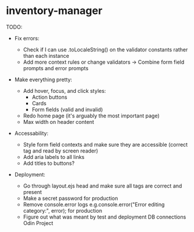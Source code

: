 # inventory-manager

TODO:

- Fix errors:

  - Check if I can use .toLocaleString() on the validator constants rather than each instance
  - Add more context rules or change validators -> Combine form field prompts and error prompts

- Make everything pretty:

  - Add hover, focus, and click styles:
    - Action buttons
    - Cards
    - Form fields (valid and invalid)
  - Redo home page (it's arguably the most important page)
  - Max width on header content

- Accessability:

  - Style form field contexts and make sure they are accessible (correct tag and read by screen reader)
  - Add aria labels to all links
  - Add titles to buttons?

- Deployment:

  - Go through layout.ejs head and make sure all tags are correct and present
  - Make a secret password for production
  - Remove console.error logs e.g.console.error("Error editing category:", error); for production
  - Figure out what was meant by test and deployment DB connections Odin Project
